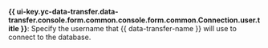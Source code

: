 **{{ ui-key.yc-data-transfer.data-transfer.console.form.common.console.form.common.Connection.user.title }}**: Specify the username that {{ data-transfer-name }} will use to connect to the database.

